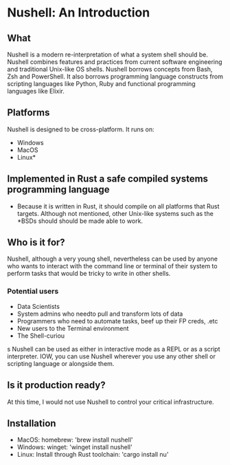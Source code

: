 # Nushell: An Introduction

## What

Nushell is a modern re-interpretation of what a system shell should be.
Nushell combines features and practices from current software engineering
and traditional Unix-like OS shells. Nushell borrows concepts from Bash,
Zsh and PowerShell. It also borrows programming language constructs from
scripting languages like Python, Ruby and functional programming languages
like Elixir.



## Platforms

Nushell is designed to be cross-platform. It runs on:

- Windows
- MacOS
- Linux*

## Implemented in Rust a safe compiled systems programming language

* Because it is written in Rust, it should compile on all platforms that Rust
targets. Although not mentioned, other Unix-like systems such as the *BSDs should
should be made able to work.

## Who is it for?

Nushell, although a very young shell, nevertheless can be used by anyone who
wants to interact with the command line or terminal of their system to perform
tasks that would be tricky to write in other shells.


### Potential users

- Data Scientists
- System admins who needto pull and transform lots of data
- Programmers who need to automate tasks, beef up their FP creds, .etc
- New users to the Terminal environment
- The Shell-curiou

s
Nushell can be used as either in interactive mode as a REPL or as a script
interpreter. IOW, you can use Nushell wherever you use any other shell or
scripting language or alongside them.

## Is it production ready?

At this time, I would not use Nushell to control your critical infrastructure.

## Installation

- MacOS: homebrew: 'brew install nushell'
- Windows: winget: 'winget install nushell'
- Linux: Install through Rust toolchain: 'cargo install nu'


